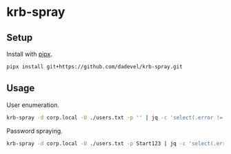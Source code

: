 # krb-spray

## Setup

Install with [pipx](https://github.com/pypa/pipx/).

~~~ bash
pipx install git+https://github.com/dadevel/krb-spray.git
~~~

## Usage

User enumeration.

~~~ bash
krb-spray -d corp.local -U ./users.txt -p '' | jq -c 'select(.error != "KDC_ERR_C_PRINCIPAL_UNKNOWN")'
~~~

Password spraying.

~~~ bash
krb-spray -d corp.local -U ./users.txt -p Start123 | jq -c 'select(.error == "KDC_ERR_NONE")'
~~~
